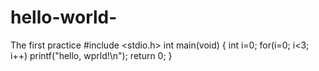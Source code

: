# hello-world-
The first practice
#include <stdio.h>
int main(void)
{
  int i=0;
  for(i=0; i<3; i++)
  printf("hello, wprld!\n");
  return 0;
}
